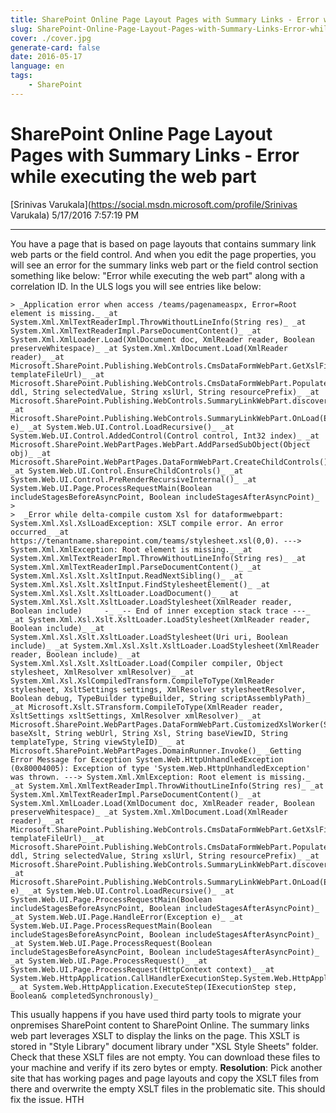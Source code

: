 ```yaml
---
title: SharePoint Online Page Layout Pages with Summary Links - Error while executing the web part
slug: SharePoint-Online-Page-Layout-Pages-with-Summary-Links-Error-while-executing-the-web-part
cover: ./cover.jpg
generate-card: false
date: 2016-05-17
language: en
tags:
    - SharePoint
---
```


  

SharePoint Online Page Layout Pages with Summary Links - Error while executing the web part
===========================================================================================

[Srinivas Varukala](https://social.msdn.microsoft.com/profile/Srinivas Varukala) 5/17/2016 7:57:19 PM

* * *

You have a page that is based on page layouts that contains summary link web parts or the field control. And when you edit the page properties, you will see an error for the summary links web part or the field control section something like below: "Error while executing the web part" along with a correlation ID. In the ULS logs you will see entries like below:

```
> _Application error when access /teams/pagenameaspx, Error=Root element is missing._ _at System.Xml.XmlTextReaderImpl.ThrowWithoutLineInfo(String res)_ _at System.Xml.XmlTextReaderImpl.ParseDocumentContent()_ _at System.Xml.XmlLoader.Load(XmlDocument doc, XmlReader reader, Boolean preserveWhitespace)_ _at System.Xml.XmlDocument.Load(XmlReader reader)_ _at Microsoft.SharePoint.Publishing.WebControls.CmsDataFormWebPart.GetXslFile(String templateFileUrl)_ _at Microsoft.SharePoint.Publishing.WebControls.CmsDataFormWebPart.PopulateDropDown(DropDownList ddl, String selectedValue, String xslUrl, String resourcePrefix)_ _at Microsoft.SharePoint.Publishing.WebControls.SummaryLinkWebPart.discoverImportedTemplates()_ _at Microsoft.SharePoint.Publishing.WebControls.SummaryLinkWebPart.OnLoad(EventArgs e)_ _at System.Web.UI.Control.LoadRecursive()_ _at System.Web.UI.Control.AddedControl(Control control, Int32 index)_ _at Microsoft.SharePoint.WebPartPages.WebPart.AddParsedSubObject(Object obj)_ _at Microsoft.SharePoint.WebPartPages.DataFormWebPart.CreateChildControls()_ _at System.Web.UI.Control.EnsureChildControls()_ _at System.Web.UI.Control.PreRenderRecursiveInternal()_ _at System.Web.UI.Page.ProcessRequestMain(Boolean includeStagesBeforeAsyncPoint, Boolean includeStagesAfterAsyncPoint)_
> 
>  _Error while delta-compile custom Xsl for dataformwebpart: System.Xml.Xsl.XslLoadException: XSLT compile error. An error occurred_ _at https://tenantname.sharepoint.com/teams/stylesheet.xsl(0,0). ---> System.Xml.XmlException: Root element is missing._ _at System.Xml.XmlTextReaderImpl.ThrowWithoutLineInfo(String res)_ _at System.Xml.XmlTextReaderImpl.ParseDocumentContent()_ _at System.Xml.Xsl.Xslt.XsltInput.ReadNextSibling()_ _at System.Xml.Xsl.Xslt.XsltInput.FindStylesheetElement()_ _at System.Xml.Xsl.Xslt.XsltLoader.LoadDocument()_ _ at System.Xml.Xsl.Xslt.XsltLoader.LoadStylesheet(XmlReader reader, Boolean include)     -_ _-- End of inner exception stack trace ---_ _at System.Xml.Xsl.Xslt.XsltLoader.LoadStylesheet(XmlReader reader, Boolean include)_ _at System.Xml.Xsl.Xslt.XsltLoader.LoadStylesheet(Uri uri, Boolean include)_ _at System.Xml.Xsl.Xslt.XsltLoader.LoadStylesheet(XmlReader reader, Boolean include)_ _at System.Xml.Xsl.Xslt.XsltLoader.Load(Compiler compiler, Object stylesheet, XmlResolver xmlResolver)_ _at System.Xml.Xsl.XslCompiledTransform.CompileToType(XmlReader stylesheet, XsltSettings settings, XmlResolver stylesheetResolver, Boolean debug, TypeBuilder typeBuilder, String scriptAssemblyPath)_ _at Microsoft.Xslt.STransform.CompileToType(XmlReader reader, XsltSettings xsltSettings, XmlResolver xmlResolver)_ _at Microsoft.SharePoint.WebPartPages.DataFormWebPart.CustomizedXslWorker(STransform baseXslt, String webUrl, String Xsl, String baseViewID, String templateType, String viewStyleID)_ _ at Microsoft.SharePoint.WebPartPages.DomainRunner.Invoke()_ _Getting Error Message for Exception System.Web.HttpUnhandledException (0x80004005): Exception of type 'System.Web.HttpUnhandledException' was thrown. ---> System.Xml.XmlException: Root element is missing._ _at System.Xml.XmlTextReaderImpl.ThrowWithoutLineInfo(String res)_ _at System.Xml.XmlTextReaderImpl.ParseDocumentContent()_ _at System.Xml.XmlLoader.Load(XmlDocument doc, XmlReader reader, Boolean preserveWhitespace)_ _at System.Xml.XmlDocument.Load(XmlReader reader)_ _at Microsoft.SharePoint.Publishing.WebControls.CmsDataFormWebPart.GetXslFile(String templateFileUrl)_ _at Microsoft.SharePoint.Publishing.WebControls.CmsDataFormWebPart.PopulateDropDown(DropDownList ddl, String selectedValue, String xslUrl, String resourcePrefix)_ _at Microsoft.SharePoint.Publishing.WebControls.SummaryLinkWebPart.discoverImportedTemplates()_ _at Microsoft.SharePoint.Publishing.WebControls.SummaryLinkWebPart.OnLoad(EventArgs e)_ _at System.Web.UI.Control.LoadRecursive()_ _at System.Web.UI.Page.ProcessRequestMain(Boolean includeStagesBeforeAsyncPoint, Boolean includeStagesAfterAsyncPoint)_ _at System.Web.UI.Page.HandleError(Exception e)_ _at System.Web.UI.Page.ProcessRequestMain(Boolean includeStagesBeforeAsyncPoint, Boolean includeStagesAfterAsyncPoint)_ _at System.Web.UI.Page.ProcessRequest(Boolean includeStagesBeforeAsyncPoint, Boolean includeStagesAfterAsyncPoint)_ _at System.Web.UI.Page.ProcessRequest()_ _at System.Web.UI.Page.ProcessRequest(HttpContext context)_ _at System.Web.HttpApplication.CallHandlerExecutionStep.System.Web.HttpApplication.IExecutionStep.Execute()_ _ at System.Web.HttpApplication.ExecuteStep(IExecutionStep step, Boolean& completedSynchronously)_
```

This usually happens if you have used third party tools to migrate your onpremises SharePoint content to SharePoint Online. The summary links web part leverages XSLT to display the links on the page. This XSLT is stored in "Style Library" document library under "XSL Style Sheets" folder. Check that these XSLT files are not empty. You can download these files to your machine and verify if its zero bytes or empty. **Resolution**: Pick another site that has working pages and page layouts and copy the XSLT files from there and overwrite the empty XSLT files in the problematic site. This should fix the issue. HTH